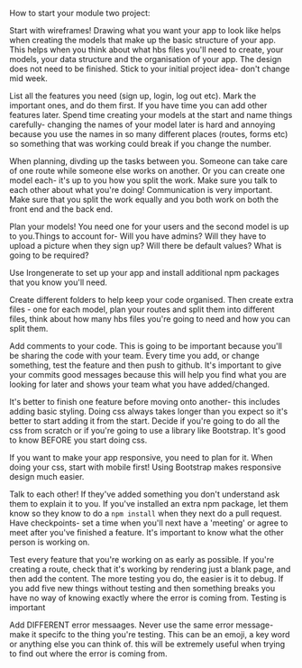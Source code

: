 How to start your module two project:

Start with wireframes! Drawing what you want your app to look like helps when creating the models that make up the basic structure of your app. This helps when you think about what hbs files you'll need to create, your models, your data structure and the organisation of your app. The design does not need to be finished. Stick to your initial project idea- don't change mid week.

List all the features you need (sign up, login, log out etc). Mark the important ones, and do them first. If you have time you can add other features later. Spend time creating your models at the start and name things carefully- changing the names of your model later is hard and annoying because you use the names in so many different places (routes, forms etc) so something that was working could break if you change the number. 

When planning, divding up the tasks between you. Someone can take care of one route while someone else works on another. Or you can create one model each- it's up to you how you split the work. Make sure you talk to each other about what you're doing! Communication is very important. Make sure that you split the work equally and you both work on both the front end and the back end. 

Plan your models! You need one for your users and the second model is up to you.Things to account for- Will you have admins? Will they have to upload a picture when they sign up? Will there be default values? What is going to be required? 

Use Irongenerate to set up your app and install additional npm packages that you know you'll need.

Create different folders to help keep your code organised. Then create extra files - one for each model, plan your routes and split them into different files, think about how many hbs files you're going to need and how you can split them.

Add comments to your code. This is going to be important because you'll be sharing the code with your team. Every time you add, or change something, test the feature and then push to github. It's important to give your commits good messages because this will help you find what you are looking for later and shows your team what you have added/changed.

It's better to finish one feature before moving onto another- this includes adding basic styling. Doing css always takes longer than you expect so it's better to start adding it from the start. Decide if you're going to do all the css from scratch or if you're going to use a library like Bootstrap. It's good to know BEFORE you start doing css. 

If you want to make your app responsive, you need to plan for it. When doing your css, start with mobile first! Using Bootstrap makes responsive design much easier. 

Talk to each other! If they've added something you don't understand ask them to explain it to you. If you've installed an extra npm package, let them know so they know to do a `npm install` when they next do a pull request. Have checkpoints- set a time when you'll next have a 'meeting' or agree to meet after you've finished a feature. It's important to know what the other person is working on. 

Test every feature that you're working on as early as possible. If you're creating a route, check that it's working by rendering just a blank page, and then add the content. The more testing you do, the easier is it to debug. If you add five new things without testing and then something breaks you have no way of knowing exactly where the error is coming from. Testing is important 

Add DIFFERENT error messaages. Never use the same error message- make it specifc to the thing you're testing. This can be an emoji, a key word or anything else you can think of. this will be extremely useful when trying to find out where the error is coming from.
